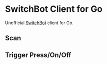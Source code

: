 # SwitchBot Client for Go

Unofficial [SwitchBot](https://www.switch-bot.com/) client for Go.

## Scan

## Trigger Press/On/Off
